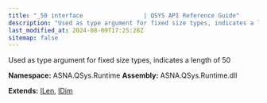 ```yaml
---
title: "_50 interface                 | QSYS API Reference Guide"
description: "Used as type argument for fixed size types, indicates a length of 50  "
last_modified_at: 2024-08-09T17:25:28Z
sitemap: false
---
```


Used as type argument for fixed size types, indicates a length of 50 

**Namespace:** ASNA.QSys.Runtime
**Assembly:** ASNA.QSys.Runtime.dll

**Extends:** [ILen](/reference/runtime/qsys-runtime/i-len.html), [IDim](/reference/runtime/qsys-runtime/i-dim.html)
<br>
<br>
